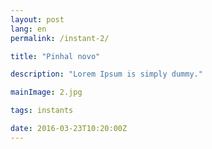 ```yaml
---
layout: post
lang: en
permalink: /instant-2/

title: "Pinhal novo"

description: "Lorem Ipsum is simply dummy."

mainImage: 2.jpg

tags: instants

date: 2016-03-23T10:20:00Z
---
```

